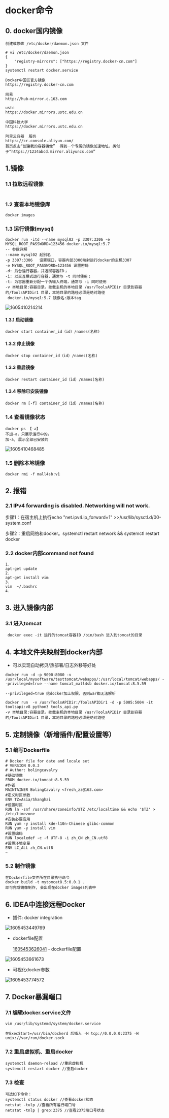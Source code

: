 # docker命令

## 0. docker国内镜像

```shell
创建或修改 /etc/docker/daemon.json 文件

# vi /etc/docker/daemon.json
{
    "registry-mirrors": ["https://registry.docker-cn.com"]
}
systemctl restart docker.service

Docker中国区官方镜像
https://registry.docker-cn.com

网易
http://hub-mirror.c.163.com

ustc 
https://docker.mirrors.ustc.edu.cn

中国科技大学
https://docker.mirrors.ustc.edu.cn

阿里云容器  服务
https://cr.console.aliyun.com/
首页点击“创建我的容器镜像”  得到一个专属的镜像加速地址，类似于“https://1234abcd.mirror.aliyuncs.com”

```

## 1.镜像

### 1.1 拉取远程镜像

```shell

```

### 1.2 查看本地镜像库

```shell
docker images
```

### 1.3 运行镜像(mysql)

```shell
docker run -itd --name mysql02 -p 3307:3306 -e MYSQL_ROOT_PASSWORD=123456 docker.io/mysql:5.7
-- 参数详解
--name mysql02 起别名
-p 3307:3306   设置端口，容器内部3306映射运行docker的主机3307
-e MYSQL_ROOT_PASSWORD=123456 设置密码
-d: 后台运行容器，并返回容器ID；
-i: 以交互模式运行容器，通常与 -t 同时使用；
-t: 为容器重新分配一个伪输入终端，通常与 -i 同时使用
-v 本地目录:容器目录。挂载主机的本地目录 /usr/ToolsAPIDir 目录到容器的/ToolsAPIDir1 目录，本地目录的路径必须是绝对路径
 docker.io/mysql:5.7 镜像名:版本tag
```

![1605410214214](E:\SoftwareNote\Linux\docker\images\docker运行镜像.png)

#### 1.3.1 启动镜像

```shell
docker start container_id（id）/names(名称)
```

#### 1.3.2 停止镜像

```shell
docker stop container_id（id）/names(名称)
```

#### 1.3.3 重启镜像

```shell
docker restart container_id（id）/names(名称)
```

#### 1.3.4 移除已安装镜像

```shell
docker rm [-f] container_id（id）/names(名称)
```

### 1.4 查看镜像状态

```shell
docker ps 【-a】
不加-a，只展示运行中的。
加-a, 展示全部已安装的
```

![1605410468485](E:\SoftwareNote\Linux\docker\images\docker-ps.png)

### 1.5 删除本地镜像

```shell
docker rmi -f mall4sb:v1
```



## 2. 报错

### 2.1 IPv4 forwarding is disabled. Networking will not work. 

步骤1：在宿主机上执行echo "net.ipv4.ip_forward=1" >>/usr/lib/sysctl.d/00-system.conf 

步骤2：重启网络和docker。systemctl restart network && systemctl restart docker 

### 2.2 docker内部command not found

```shell
1. 
apt-get update
2. 
apt-get install vim
3. 
vim  ~/.bashrc
4.

```

## 3. 进入镜像内部

### 3.1 进入tomcat

```shell
 docker exec -it 运行的tomcat容器ID /bin/bash 进入到tomcat的目录
```

## 4. 本地文件夹映射到docker内部

- 可以实现自动拷贝/热部署/日志外移等好处

```shell
docker run -d -p 9090:8080 -v /usr/local/mysoftware/testtomcat/webapps/:/usr/local/tomcat/webapps/ --privileged=true --name tomcat_mall4sb docker.io/tomcat:8.5.59

--privileged=true 给docker加上权限，否则war都无法解析

docker run  -v /usr/ToolsAPIDir:/ToolsAPIDir1 -d -p 5005:5004 -it toolsapi:v8 python3 tools_api.py
-v 本地目录:容器目录。挂载主机的本地目录 /usr/ToolsAPIDir 目录到容器的/ToolsAPIDir1 目录，本地目录的路径必须是绝对路径
```

## 5. 定制镜像（新增插件/配置设置等）

### 5.1 编写Dockerfile

```shell
# Docker file for date and locale set
# VERSION 0.0.3
# Author: bolingcavalry
#基础镜像
FROM docker.io/tomcat:8.5.59
#作者
MAINTAINER BolingCavalry <fresh_zz@163.com>
#定义时区参数
ENV TZ=Asia/Shanghai
#设置时区
RUN ln -snf /usr/share/zoneinfo/$TZ /etc/localtime && echo '$TZ' > /etc/timezone
#安装必要应用
RUN yum -y install kde-l10n-Chinese glibc-common
RUN yum -y install vim
#设置编码
RUN localedef -c -f UTF-8 -i zh_CN zh_CN.utf8
#设置环境变量
ENV LC_ALL zh_CN.utf8
~

```

### 5.2 制作镜像

```shell
在Dockerfile文件所在目录执行命令
docker build -t mytomcat8.5:0.0.1 .
即可完成镜像制作, 会出现在docker images列表中
```

## 6. IDEA中连接远程Docker

- 插件: docker integration

![1605453449769](E:\SoftwareNote\Linux\docker\images\idea_plugin.png)

- dockerfile配置

	[1605453626041](E:\SoftwareNote\Linux\docker\images\idea_dockerfile.png) 	- dockerfile配置

![1605453661673](E:\SoftwareNote\Linux\docker\images\idea_dockerfile_edit.png)

- 可视化docker参数

![1605453774572](E:\SoftwareNote\Linux\docker\images\idea_可视化docker数据.png)

## 7. Docker暴漏端口

### 7.1 编辑docker.service文件 

```shell
vim /usr/lib/systemd/system/docker.service

在ExecStart=/usr/bin/dockerd 后插入 -H tcp://0.0.0.0:2375 -H unix://var/run/docker.sock
```

### 7.2 重启虚拟机、重启docker 

```shell
systemctl daemon-reload //重启虚拟机
systemctl restart docker //重启docker
```

### 7.3 检查

```shell
可选如下命令：
systemctl status docker //查看docker状态
netstat -tulp //查看所有运行端口号
netstat -tnlp | grep:2375 //查看2375端口号状态
```

